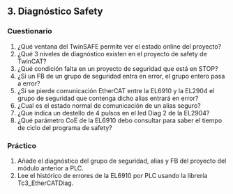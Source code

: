 ## 3. Diagnóstico Safety  ##
### Cuestionario ###
1. ¿Qué ventana del TwinSAFE permite ver el estado online del proyecto?
2. ¿Qué 3 niveles de diagnóstico existen en el proyecto de safety de TwinCAT?
3. ¿Qué condición falta en un proyecto de seguridad que está en STOP?
4. ¿Si un FB de un grupo de seguridad entra en error, el grupo entero pasa a error?
5. ¿Si se pierde comunicación EtherCAT entre la EL6910 y la EL2904 el grupo de seguridad que contenga dicho alias entrará en error?
6. ¿Cual es el estado normal de comunicación de un alias seguro?
7. ¿Que indica un destello de 4 pulsos en el led Diag 2 de la EL2904?
8. ¿Qué parámetro CoE de la EL6910 debo consultar para saber el tiempo de ciclo del programa de safety?

### Práctico ###
1. Añade el diagnóstico del grupo de seguridad, alias y FB del proyecto del módulo anterior a PLC.
2. Lee el histórico de errores de la EL6910 por PLC usando la librería Tc3_EtherCATDiag.